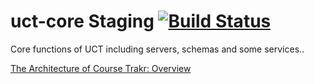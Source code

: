 # uct-core Staging [![Build Status](https://ci.tevindev.me/api/badges/tevjef/uct-core/status.svg)](https://ci.tevindev.me/tevjef/uct-core)

Core functions of UCT including servers, schemas and some services..

[The Architecture of Course Trakr: Overview](https://tevinjeffrey.me/the-architecture-of-course-trakr-overview/)
